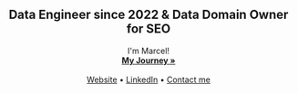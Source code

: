 <div align="center">
    <h2>Data Engineer since 2022 & Data Domain Owner for SEO</h2>
    <p>
        I'm Marcel!
        <br />
        <a href="https://thinq.digital/"><strong>My Journey »</strong></a>
        <br />
        <br />
        <a href="https://thinq.digital/">Website</a>
        •
        <a href="https://de.linkedin.com/in/marcel-schliesser">LinkedIn</a>
        •
        <a href="https://thinq.digital/">Contact me</a>
    </p>
</div>
